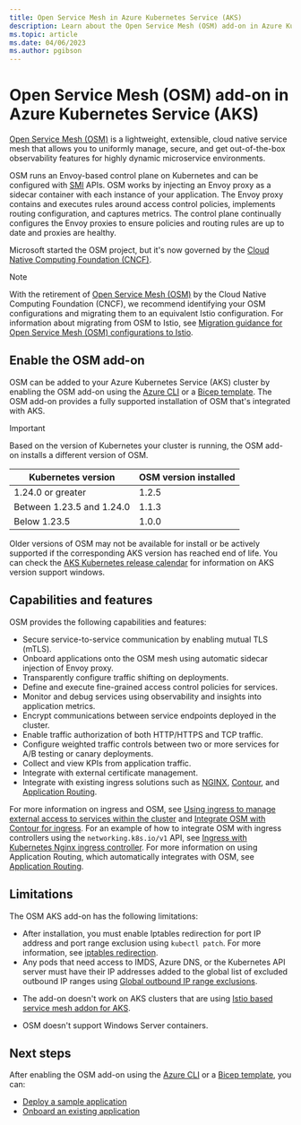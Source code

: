 ```yaml
---
title: Open Service Mesh in Azure Kubernetes Service (AKS)
description: Learn about the Open Service Mesh (OSM) add-on in Azure Kubernetes Service (AKS).
ms.topic: article
ms.date: 04/06/2023
ms.author: pgibson
---
```


# Open Service Mesh (OSM) add-on in Azure Kubernetes Service (AKS)

[Open Service Mesh (OSM)](https://docs.openservicemesh.io/) is a lightweight, extensible, cloud native service mesh that allows you to uniformly manage, secure, and get out-of-the-box observability features for highly dynamic microservice environments.

OSM runs an Envoy-based control plane on Kubernetes and can be configured with [SMI](https://smi-spec.io/) APIs. OSM works by injecting an Envoy proxy as a sidecar container with each instance of your application. The Envoy proxy contains and executes rules around access control policies, implements routing configuration, and captures metrics. The control plane continually configures the Envoy proxies to ensure policies and routing rules are up to date and proxies are healthy.

Microsoft started the OSM project, but it's now governed by the [Cloud Native Computing Foundation (CNCF)](https://www.cncf.io/).

> [!NOTE]
> With the retirement of [Open Service Mesh (OSM)](https://docs.openservicemesh.io/) by the Cloud Native Computing Foundation (CNCF), we recommend identifying your OSM configurations and migrating them to an equivalent Istio configuration. For information about migrating from OSM to Istio, see [Migration guidance for Open Service Mesh (OSM) configurations to Istio](open-service-mesh-istio-migration-guidance.md).

## Enable the OSM add-on

OSM can be added to your Azure Kubernetes Service (AKS) cluster by enabling the OSM add-on using the [Azure CLI][osm-azure-cli] or a [Bicep template][osm-bicep]. The OSM add-on provides a fully supported installation of OSM that's integrated with AKS.

> [!IMPORTANT]
> Based on the version of Kubernetes your cluster is running, the OSM add-on installs a different version of OSM.
>
> |Kubernetes version         | OSM version installed |
> |---------------------------|-----------------------|
> | 1.24.0 or greater         | 1.2.5                 |
> | Between 1.23.5 and 1.24.0 | 1.1.3                 |
> | Below 1.23.5              | 1.0.0                 |
>
> Older versions of OSM may not be available for install or be actively supported if the corresponding AKS version has reached end of life. You can check the [AKS Kubernetes release calendar](./supported-kubernetes-versions.md#aks-kubernetes-release-calendar) for information on AKS version support windows.

## Capabilities and features

OSM provides the following capabilities and features:

- Secure service-to-service communication by enabling mutual TLS (mTLS).
- Onboard applications onto the OSM mesh using automatic sidecar injection of Envoy proxy.
- Transparently configure traffic shifting on deployments.
- Define and execute fine-grained access control policies for services.
- Monitor and debug services using observability and insights into application metrics.
- Encrypt communications between service endpoints deployed in the cluster.
- Enable traffic authorization of both HTTP/HTTPS and TCP traffic.
- Configure weighted traffic controls between two or more services for A/B testing or canary deployments.
- Collect and view KPIs from application traffic.
- Integrate with external certificate management.
- Integrate with existing ingress solutions such as [NGINX][nginx], [Contour][contour], and [Application Routing][app-routing].

For more information on ingress and OSM, see [Using ingress to manage external access to services within the cluster][osm-ingress] and [Integrate OSM with Contour for ingress][osm-contour]. For an example of how to integrate OSM with ingress controllers using the `networking.k8s.io/v1` API, see [Ingress with Kubernetes Nginx ingress controller][osm-nginx]. For more information on using Application Routing, which automatically integrates with OSM, see [Application Routing][app-routing].

## Limitations

The OSM AKS add-on has the following limitations:

- After installation, you must enable Iptables redirection for port IP address and port range exclusion using `kubectl patch`. For more information, see [iptables redirection][ip-tables-redirection].
- Any pods that need access to IMDS, Azure DNS, or the Kubernetes API server must have their IP addresses added to the global list of excluded outbound IP ranges using [Global outbound IP range exclusions][global-exclusion].
* The add-on doesn't work on AKS clusters that are using [Istio based service mesh addon for AKS][istio-about].
- OSM doesn't support Windows Server containers.

## Next steps

After enabling the OSM add-on using the [Azure CLI][osm-azure-cli] or a [Bicep template][osm-bicep], you can:

- [Deploy a sample application][osm-deploy-sample-app]
- [Onboard an existing application][osm-onboard-app]

[ip-tables-redirection]: https://release-v1-2.docs.openservicemesh.io/docs/guides/traffic_management/iptables_redirection/
[global-exclusion]: https://release-v1-2.docs.openservicemesh.io/docs/guides/traffic_management/iptables_redirection/#global-outbound-ip-range-exclusions
[osm-azure-cli]: open-service-mesh-deploy-addon-az-cli.md
[osm-bicep]: open-service-mesh-deploy-addon-bicep.md
[osm-deploy-sample-app]: https://release-v1-2.docs.openservicemesh.io/docs/getting_started/install_apps/
[osm-onboard-app]: https://release-v1-2.docs.openservicemesh.io/docs/guides/app_onboarding/
[nginx]: https://github.com/kubernetes/ingress-nginx
[contour]: https://projectcontour.io/
[osm-ingress]: https://release-v1-2.docs.openservicemesh.io/docs/guides/traffic_management/ingress/
[osm-contour]: https://release-v1-2.docs.openservicemesh.io/docs/demos/ingress_contour
[osm-nginx]: https://release-v1-2.docs.openservicemesh.io/docs/demos/ingress_k8s_nginx
[app-routing]: app-routing.md
[istio-about]: istio-about.md

